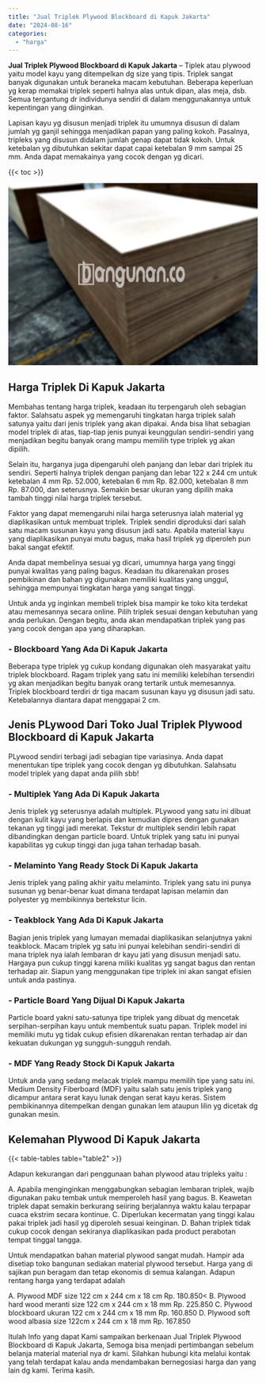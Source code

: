 ```yaml
---
title: "Jual Triplek Plywood Blockboard di Kapuk Jakarta"
date: "2024-08-16"
categories: 
  - "harga"
---
```


**Jual Triplek Plywood Blockboard di Kapuk Jakarta** – Tiplek atau plywood yaitu model kayu yang ditempelkan dg size yang tipis. Triplek sangat banyak digunakan untuk beraneka macam kebutuhan. Beberapa keperluan yg kerap memakai triplek seperti halnya alas untuk dipan, alas meja, dsb. Semua tergantung dr individunya sendiri di dalam menggunakannya untuk kepentingan yang diinginkan.

Lapisan kayu yg disusun menjadi triplek itu umumnya disusun di dalam jumlah yg ganjil sehingga menjadikan papan yang paling kokoh. Pasalnya, tripleks yang disusun didalam jumlah genap dapat tidak kokoh. Untuk ketebalan yg dibutuhkan sekitar dapat capai ketebalan 9 mm sampai 25 mm. Anda dapat memakainya yang cocok dengan yg dicari.

{{< toc >}}

![Jual Triplek Plywood Blockboard di Kapuk Jakarta](/images/jual-triplek-murah-38.png)

## Harga Triplek Di Kapuk Jakarta

Membahas tentang harga triplek, keadaan itu terpengaruh oleh sebagian faktor. Salahsatu aspek yg memengaruhi tingkatan harga triplek salah satunya yaitu dari jenis triplek yang akan dipakai. Anda bisa lihat sebagian model triplek di atas, tiap-tiap jenis punyai keunggulan sendiri-sendiri yang menjadikan begitu banyak orang mampu memilih type triplek yg akan dipilih.

Selain itu, harganya juga dipengaruhi oleh panjang dan lebar dari triplek itu sendiri. Seperti halnya triplek dengan panjang dan lebar 122 x 244 cm untuk ketebalan 4 mm Rp. 52.000, ketebalan 6 mm Rp. 82.000, ketebalan 8 mm Rp. 87.000, dan seterusnya. Semakin besar ukuran yang dipilih maka tambah tinggi nilai harga triplek tersebut.

Faktor yang dapat memengaruhi nilai harga seterusnya ialah material yg diaplikasikan untuk membuat triplek. Triplek sendiri diproduksi dari salah satu macam susunan kayu yang disusun jadi satu. Apabila material kayu yang diaplikasikan punyai mutu bagus, maka hasil triplek yg diperoleh pun bakal sangat efektif.

Anda dapat membelinya sesuai yg dicari, umumnya harga yang tinggi punyai kwalitas yang paling bagus. Keadaan itu dikarenakan proses pembikinan dan bahan yg digunakan memiliki kualitas yang unggul, sehingga mempunyai tingkatan harga yang sangat tinggi.

Untuk anda yg inginkan membeli triplek bisa mampir ke toko kita terdekat atau memesannya secara online. Pilih triplek sesuai dengan kebutuhan yang anda perlukan. Dengan begitu, anda akan mendapatkan triplek yang pas yang cocok dengan apa yang diharapkan.

### \- Blockboard Yang Ada Di Kapuk Jakarta

Beberapa type triplek yg cukup kondang digunakan oleh masyarakat yaitu triplek blockboard. Ragam triplek yang satu ini memiliki kelebihan tersendiri yg akan menjadikan begitu banyak orang tertarik untuk memesannya. Triplek blockboard terdiri dr tiga macam susunan kayu yg disusun jadi satu. Ketebalannya diantara dapat menggapai 2 cm.

## Jenis PLywood Dari Toko Jual Triplek Plywood Blockboard di Kapuk Jakarta

PLywood sendiri terbagi jadi sebagian tipe variasinya. Anda dapat menentukan tipe triplek yang cocok dengan yg dibutuhkan. Salahsatu model triplek yang dapat anda pilih sbb!

### \- Multiplek Yang Ada Di Kapuk Jakarta

Jenis triplek yg seterusnya adalah multiplek. PLywood yang satu ini dibuat dengan kulit kayu yang berlapis dan kemudian dipres dengan gunakan tekanan yg tinggi jadi merekat. Tekstur dr multiplek sendiri lebih rapat dibandingkan dengan particle board. Untuk triplek yang satu ini punyai kapabilitas yg cukup tinggi dan juga tahan terhadap basah.

### \- Melaminto Yang Ready Stock Di Kapuk Jakarta

Jenis triplek yang paling akhir yaitu melaminto. Triplek yang satu ini punya susunan yg benar-benar kuat dimana terdapat lapisan melamin dan polyester yg membikinnya bertekstur licin.

### \- Teakblock Yang Ada Di Kapuk Jakarta

Bagian jenis triplek yang lumayan memadai diaplikasikan selanjutnya yakni teakblock. Macam triplek yg satu ini punyai kelebihan sendiri-sendiri di mana triplek nya ialah lembaran dr kayu jati yang disusun menjadi satu. Hargaya pun cukup tinggi karena miliki kualitas yg sangat bagus dan rentan terhadap air. Siapun yang menggunakan tipe triplek ini akan sangat efisien untuk anda pastinya.

### \- Particle Board Yang Dijual Di Kapuk Jakarta

Particle board yakni satu-satunya tipe triplek yang dibuat dg mencetak serpihan-serpihan kayu untuk membentuk suatu papan. Triplek model ini memiliki mutu yg tidak cukup efisien dikarenakan rentan terhadap air dan kekuatan dukungan yg sungguh-sungguh rendah.

### \- MDF Yang Ready Stock Di Kapuk Jakarta

Untuk anda yang sedang melacak triplek mampu memilih tipe yang satu ini. Medium Density Fiberboard (MDF) yaitu salah satu jenis triplek yang dicampur antara serat kayu lunak dengan serat kayu keras. Sistem pembikinannya ditempelkan dengan gunakan lem ataupun lilin yg dicetak dg gunakan mesin.

## Kelemahan Plywood Di Kapuk Jakarta

{{< table-tables table="table2" >}}

Adapun kekurangan dari penggunaan bahan plywood atau tripleks yaitu :

A. Apabila menginginkan menggabungkan sebagian lembaran triplek, wajib digunakan paku tembak untuk memperoleh hasil yang bagus. B. Keawetan triplek dapat semakin berkurang seiiring berjalannya waktu kalau terpapar cuaca ekstrim secara kontinue. C. Diperlukan kecermatan yang tinggi kalau pakai triplek jadi hasil yg diperoleh sesuai keinginan. D. Bahan triplek tidak cukup cocok dengan sekiranya diaplikasikan pada product perabotan tempat tinggal tangga.

Untuk mendapatkan bahan material plywood sangat mudah. Hampir ada disetiap toko bangunan sediakan material plywood tersebut. Harga yang di sajikan pun beragam dan tetap ekonomis di semua kalangan. Adapun rentang harga yang terdapat adalah

A. Plywood MDF size 122 cm x 244 cm x 18 cm Rp. 180.850< B. Plywood hard wood meranti size 122 cm x 244 cm x 18 mm Rp. 225.850 C. Plywood blockboard ukuran 122 cm x 244 cm x 18 mm Rp. 160.850 D. Plywood soft wood albasia size 122cm x 244 cm x 18 mm Rp. 167.850

Itulah Info yang dapat Kami sampaikan berkenaan Jual Triplek Plywood Blockboard di Kapuk Jakarta, Semoga bisa menjadi pertimbangan sebelum belanja material material nya dr kami. Silahkan hubungi kita melalui kontak yang telah terdapat kalau anda mendambakan bernegosiasi harga dan yang lain dg kami. Terima kasih.
